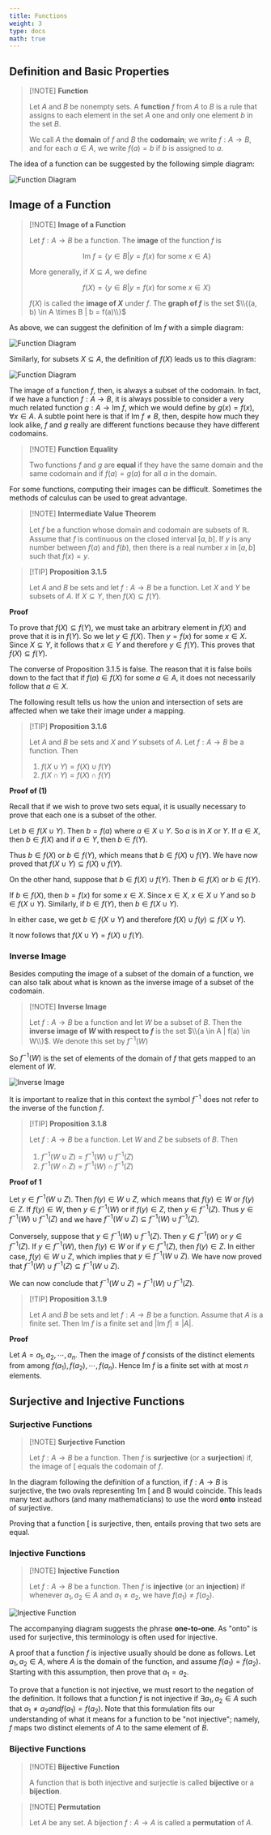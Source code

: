 ```yaml
---
title: Functions
weight: 3
type: docs
math: true
---
```


## Definition and Basic Properties

> [!NOTE] **Function**
>
> Let $A$ and $B$ be nonempty sets. A **function** $f$ from $A$ to $B$ is a rule that assigns to each element in the set $A$ one and only one element $b$ in the set $B$.
>
> We call $A$ the **domain** of $f$ and $B$ the **codomain**; we write $f: A \rightarrow B$, and for each $a \in A$, we write $f(a) =  b$ if $b$ is assigned to $a$.

The idea of a function can be suggested by the following simple diagram:

![Function Diagram](./assets/function_diagram.png)

## Image of a Function

> [!NOTE] **Image of a Function**
>
> Let $f: A \rightarrow B$ be a function. The **image** of the function $f$ is
>
> $$\text{Im } f = \{y \in B | y = f(x) \text{ for some } x \in A\}$$
>
> More generally, if $X \subseteq A$, we define
>
> $$f(X) = \{y \in B | y = f(x) \text{ for some } x \in X\}$$
>
> $f(X)$ is called the **image of $X$** under $f$. The **graph of $f$** is the set $\\{(a, b) \in A \times B | b = f(a)\\}$

As above, we can suggest the definition of $\text{Im } f$ with a simple diagram:

![Function Diagram](./assets/function_diagram_1.png)

Similarly, for subsets $X \subseteq A$, the definition of $f(X)$ leads us to this diagram:

![Function Diagram](./assets/function_diagram_2.png)

The image of a function $f$, then, is always a subset of the codomain. In fact, if we have a function $f: A \rightarrow B$, it is always possible to consider a very much related function $g: A \rightarrow \text{Im } f$, which we would define by $g(x) = f(x), \forall x \in A$. A subtle point here is that if $\text{Im } f \neq B$, then, despite how much they look alike, $f$ and $g$ really are different functions because they have different codomains.

> [!NOTE] **Function Equality**
>
> Two functions $f$ and $g$ are **equal** if they have the same domain and the same codomain and if $f(a) = g(a)$ for all $a$ in the domain.

For some functions, computing their images can be difficult. Sometimes the methods of calculus can be used to great advantage.

> [!NOTE] **Intermediate Value Theorem**
>
> Let $f$ be a function whose domain and codomain are subsets of $\mathbb{R}$. Assume that $f$ is continuous on the closed interval $[a, b]$. If $y$ is any number between $f(a)$ and $f(b)$, then there is a real number $x$ in $[a, b]$ such that $f(x) = y$.

> [!TIP] **Proposition 3.1.5**
>
> Let $A$ and $B$ be sets and let $f: A \rightarrow B$ be a function. Let $X$ and $Y$ be subsets of $A$. If $X \subseteq Y$, then $f(X) \subseteq f(Y)$.

**Proof**

To prove that $f(X) \subseteq f(Y)$, we must take an arbitrary element in $f(X)$ and prove that it is in $f(Y)$. So we let $y \in f(X)$. Then $y = f(x)$ for some $x \in X$. Since $X \subseteq Y$, it follows that $x \in Y$ and therefore $y \in f(Y)$. This proves that $f(X) \subseteq f(Y)$.

The converse of Proposition 3.1.5 is false. The reason that it is false boils down to the fact that if $f(a) \in f(X)$ for some $a \in A$, it does not necessarily follow that $a \in X$.

The following result tells us how the union and intersection of sets are affected when we take their image under a mapping.

> [!TIP] **Proposition 3.1.6**
>
> Let $A$ and $B$ be sets and $X$ and $Y$ subsets of $A$. Let $f: A \rightarrow B$ be a function. Then
>
> 1. $f(X \cup Y) = f(X) \cup f(Y)$
> 2. $f(X \cap Y) = f(X) \cap f(Y)$

**Proof of (1)**

Recall that if we wish to prove two sets equal, it is usually necessary to prove that each one is a subset of the other.

Let $b \in f(X \cup Y)$. Then $b = f(a)$ where $a \in X \cup Y$. So $a$ is in $X$ or $Y$. If $a \in X$, then $b \in f(X)$ and if $a \in Y$, then $b \in f(Y)$.

Thus $b \in f(X)$ or $b \in f(Y)$, which means that $b \in f(X) \cup f(Y)$. We have now proved that $f(X \cup Y) \subseteq f(X) \cup f(Y)$.

On the other hand, suppose that $b \in f(X) \cup f(Y)$. Then $b \in f(X)$ or $b \in f(Y)$.

If $b \in f(X)$, then $b = f(x)$ for some $x \in X$. Since $x \in X$, $x \in X \cup Y$ and so $b \in f(X \cup Y)$. Similarly, if $b \in f(Y)$, then $b \in f(X \cup Y)$.

In either case, we get $b \in f(X \cup Y)$ and therefore $f(X) \cup f(y) \subseteq f(X \cup Y)$.

It now follows that $f(X \cup Y) = f(X) \cup f(Y)$.

### Inverse Image

Besides computing the image of a subset of the domain of a function, we can also talk about what is known as the inverse image of a subset of the codomain.

> [!NOTE] **Inverse Image**
>
> Let $f: A \rightarrow B$ be a function and let $W$ be a subset of $B$. Then the **inverse image of $W$ with respect to $f$** is the set $\\{a \in A | f(a) \in W\\}$. We denote this set by $f^{-1}(W)$

So $f^{-1}(W)$ is the set of elements of the domain of $f$ that gets mapped to an element of $W$.

![Inverse Image](./assets/inverse_image.png)

It is important to realize that in this context the symbol $f^{-1}$ does not refer to the inverse of the function $f$.

> [!TIP] **Proposition 3.1.8**
>
> Let $f: A \rightarrow B$ be a function. Let $W$ and $Z$ be subsets of $B$. Then
>
> 1. $f^{-1}(W \cup Z) = f^{-1}(W) \cup f^{-1}(Z)$
> 2. $f^{-1}(W \cap Z) = f^{-1}(W) \cap f^{-1}(Z)$

**Proof of 1**

Let $y \in f^{-1}(W \cup Z)$. Then $f(y) \in W \cup Z$, which means that $f(y) \in W$ or $f(y) \in Z$. If $f(y) \in W$, then $y \in f^{-1}(W)$ or if $f(y) \in Z$, then $y \in f^{-1}(Z)$. Thus $y \in f^{-1}(W) \cup f^{-1}(Z)$ and we have $f^{-1}(W \cup Z) \subseteq f^{-1}(W) \cup f^{-1}(Z)$.

Conversely, suppose that $y \in f^{-1}(W) \cup f^{-1}(Z)$. Then $y \in f^{-1}(W)$ or $y \in f^{-1}(Z)$. If $y \in f^{-1}(W)$, then $f(y) \in W$ or if $y \in f^{-1}(Z)$, then $f(y) \in Z$. In either case, $f(y) \in W \cup Z$, which implies that $y \in f^{-1}(W \cup Z)$. We have now proved that $f ^{-1}(W) \cup f^{-1}(Z) \subseteq f^{-1}(W \cup Z)$.

We can now conclude that $f^{-1}(W \cup Z) = f^{-1}(W) \cup f^{-1}(Z)$.

> [!TIP] **Proposition 3.1.9**
>
> Let $A$ and $B$ be sets and let $f: A \rightarrow B$ be a function. Assume that $A$ is a finite set. Then $\text{Im } f$ is a finite set and $|\text{Im } f| \leq |A|$.

**Proof**

Let $A = {a_1, a_2, \cdots, a_n}$. Then the image of $f$ consists of the distinct elements from among $f(a_1), f(a_2), \cdots, f(a_n)$. Hence $\text{Im } f$ is a finite set with at most $n$ elements.

## Surjective and Injective Functions

### Surjective Functions

> [!NOTE] **Surjective Function**
>
> Let $f: A \rightarrow B$ be a function. Then $f$ is **surjective** (or a **surjection**) if, the image of $[$ equals the codomain of $f$.

In the diagram following the definition of a function, if $f: A \rightarrow B$ is surjective, the two ovals representing 1m [ and B would coincide. This leads many text authors (and many mathematicians) to use the word **onto** instead of surjective.

Proving that a function $[$ is surjective, then, entails proving that two sets are equal.

### Injective Functions

> [!NOTE] **Injective Function**
>
> Let $f: A \rightarrow B$ be a function. Then $f$ is **injective** (or an **injection**) if whenever $a_1, a_2 \in A$ and $a_1 \neq a_2$, we have $f(a_1) \neq f(a_2)$.

![Injective Function](./assets/injective_function.png)

The accompanying diagram suggests the phrase **one-to-one**. As "onto" is used for surjective, this terminology is often used for injective.

A proof that a function $f$ is injective usually should be done as follows. Let $a_1, a_2 \in A$, where $A$ is the domain of the function, and assume $f(a_1) = f(a_2)$. Starting with this assumption, then prove that $a_1 = a_2$.

To prove that a function is not injective, we must resort to the negation of the definition. It follows that a function $f$ is not injective if $\exists a_1, a_2 \in A \text{ such that } a_1 \neq a_2 and f(a_1) = f(a_2)$. Note that this formulation fits our understanding of what it means for a function to be "not injective"; namely, $f$ maps two distinct elements of $A$ to the same element of $B$.

### Bijective Functions

> [!NOTE] **Bijective Function**
>
> A function that is both injective and surjectie is called **bijective** or a **bijection**.

> [!NOTE] **Permutation**
>
> Let $A$ be any set. A bijection $f: A \rightarrow A$ is called a **permutation** of $A$.
